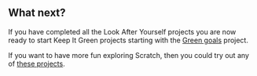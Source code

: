 ## What next?

If you have completed all the Look After Yourself projects you are now ready to start Keep It Green projects starting with the [Green goals](https://learning-admin.raspberrypi.org/en/projects/project-name-here) project.

If you want to have more fun exploring Scratch, then you could try out any of [these projects](https://projects.raspberrypi.org/en/projects?software%5B%5D=scratch).
